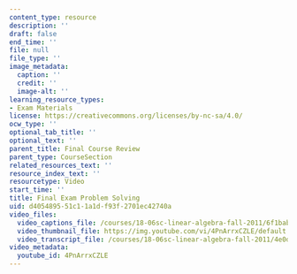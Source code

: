```yaml
---
content_type: resource
description: ''
draft: false
end_time: ''
file: null
file_type: ''
image_metadata:
  caption: ''
  credit: ''
  image-alt: ''
learning_resource_types:
- Exam Materials
license: https://creativecommons.org/licenses/by-nc-sa/4.0/
ocw_type: ''
optional_tab_title: ''
optional_text: ''
parent_title: Final Course Review
parent_type: CourseSection
related_resources_text: ''
resource_index_text: ''
resourcetype: Video
start_time: ''
title: Final Exam Problem Solving
uid: d4054895-51c1-1a1d-f93f-2701ec42740a
video_files:
  video_captions_file: /courses/18-06sc-linear-algebra-fall-2011/6f1bab0ef97e5271a527f47de93876dc_4PnArrxCZLE.vtt
  video_thumbnail_file: https://img.youtube.com/vi/4PnArrxCZLE/default.jpg
  video_transcript_file: /courses/18-06sc-linear-algebra-fall-2011/4e0d9f449b9a58e1548520a930d834f0_4PnArrxCZLE.pdf
video_metadata:
  youtube_id: 4PnArrxCZLE
---
```

